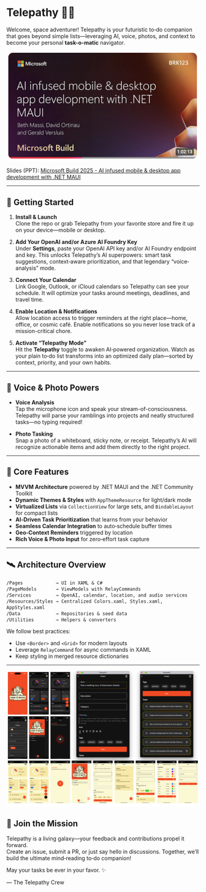 # Telepathy 🚀✨

Welcome, space adventurer! Telepathy is your futuristic to‑do companion that goes beyond simple lists—leveraging AI, voice, photos, and context to become your personal **task-o-matic** navigator.

[![AI infused mobile and desktop apps with .NET MAUI YouTube video](images/youtube_poster.png)](https://youtu.be/tFOFU7LDQlA?si=F1O4QajdvlZEr1UE)

Slides (PPT): [Microsoft Build 2025 - AI infused mobile & desktop app development with .NET MAUI](docs/2025%20Build%20-%20AI%20Infused%20MAUI.pptx)

---

## 🚀 Getting Started

1. **Install & Launch**  
   Clone the repo or grab Telepathy from your favorite store and fire it up on your device—mobile or desktop.

2. **Add Your OpenAI and/or Azure AI Foundry Key**  
   Under **Settings**, paste your OpenAI API key and/or AI Foundry endpoint and key. This unlocks Telepathy’s AI superpowers: smart task suggestions, context‑aware prioritization, and that legendary “voice‐analysis” mode.

3. **Connect Your Calendar**  
   Link Google, Outlook, or iCloud calendars so Telepathy can see your schedule. It will optimize your tasks around meetings, deadlines, and travel time.

4. **Enable Location & Notifications**  
   Allow location access to trigger reminders at the right place—home, office, or cosmic café. Enable notifications so you never lose track of a mission-critical chore.

5. **Activate “Telepathy Mode”**  
   Hit the **Telepathy** toggle to awaken AI‑powered organization. Watch as your plain to‑do list transforms into an optimized daily plan—sorted by context, priority, and your own habits.

---

## 🎤 Voice & Photo Powers

- **Voice Analysis**  
  Tap the microphone icon and speak your stream-of-consciousness. Telepathy will parse your ramblings into projects and neatly structured tasks—no typing required!

- **Photo Tasking**  
  Snap a photo of a whiteboard, sticky note, or receipt. Telepathy’s AI will recognize actionable items and add them directly to the right project.

---

## 🔧 Core Features

- **MVVM Architecture** powered by .NET MAUI and the .NET Community Toolkit  
- **Dynamic Themes & Styles** with `AppThemeResource` for light/dark mode  
- **Virtualized Lists** via `CollectionView` for large sets, and `BindableLayout` for compact lists  
- **AI‑Driven Task Prioritization** that learns from your behavior  
- **Seamless Calendar Integration** to auto‑schedule buffer times  
- **Geo‑Context Reminders** triggered by location  
- **Rich Voice & Photo Input** for zero‑effort task capture  

---

## 🛰️ Architecture Overview

```
/Pages            → UI in XAML & C#  
/PageModels       → ViewModels with RelayCommands  
/Services         → OpenAI, calendar, location, and audio services  
/Resources/Styles → Centralized Colors.xaml, Styles.xaml, AppStyles.xaml  
/Data             → Repositories & seed data  
/Utilities        → Helpers & converters  
```

We follow best practices:
- Use `<Border>` and `<Grid>` for modern layouts  
- Leverage `RelayCommand` for async commands in XAML  
- Keep styling in merged resource dictionaries  

---

![screenshots](images/telepathy-screens.png)

## 🌌 Join the Mission

Telepathy is a living galaxy—your feedback and contributions propel it forward.  
Create an issue, submit a PR, or just say hello in discussions. Together, we’ll build the ultimate mind‑reading to‑do companion!  

May your tasks be ever in your favor. ✨  

— The Telepathy Crew